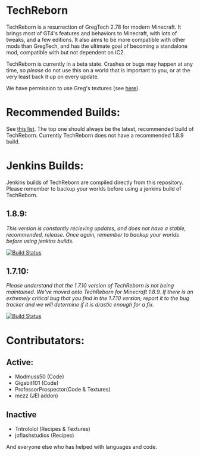 # TechReborn

TechReborn is a resurrection of GregTech 2.78 for modern Minecraft. It brings most of GT4's features and behaviors to Minecraft, with lots of tweaks, and a few editions. It also aims to be more compatible with other mods than GregTech, and has the ultimate goal of becoming a standalone mod, compatible with but not dependent on IC2.

TechReborn is currently in a beta state. Crashes or bugs may happen at any time, so *please* do not use this on a world that is important to you, or at the very least back it up on every update.

We have permission to use Greg's textures (see [here](https://i.imgur.com/YQEMrq5.png?1)).


# Recommended Builds:

See [this list](http://minecraft.curseforge.com/projects/techreborn/files?sort=releasetype). The top one should always be the latest, recommended build of TechReborn. Currently TechReborn does not have a recommended 1.8.9 build.

# Jenkins Builds:

Jenkins builds of TechReborn are compiled directly from this repository. Please remember to backup your worlds before using a jenkins build of TechReborn.

1.8.9:
---

*This version is constantly recieving updates, and does not have a stable, recommended, release. Once again, remember to backup your worlds before using jenkins builds.*

[![Build Status](http://modmuss50.me:8080/job/TechReborn-1.8.9/badge/icon)](http://modmuss50.me:8080/job/TechReborn-1.8.9/)

1.7.10:
---

*Please understand that the 1.7.10 version of TechReborn is not being maintained. We've moved onto TechReborn for Minecraft 1.8.9. If there is an extremely critical bug that you find in the 1.7.10 version, report it to the bug tracker and we will determine if it is drastic enough for a fix.*

[![Build Status](http://modmuss50.me:8080/job/TechReborn-1.7.10/badge/icon)](http://modmuss50.me:8080/job/TechReborn-1.7.10/)

# Contributators:

Active:
-------

 - Modmuss50 (Code)
 - Gigabit101 (Code)
 - ProfessorProspector(Code & Textures)
 - mezz (JEI addon)

Inactive
-------

 - Tntrololol (Recipes & Textures)
 - joflashstudios (Recipes)

 And everyone else who has helped with languages and code.
